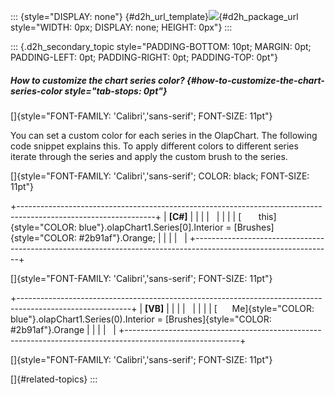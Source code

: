 ::: {style="DISPLAY: none"}
[](ms-xhelp:///?Id=d2h_url_template){#d2h_url_template}![](!package_url!){#d2h_package_url style="WIDTH: 0px; DISPLAY: none; HEIGHT: 0px"}
:::

::: {.d2h_secondary_topic style="PADDING-BOTTOM: 10pt; MARGIN: 0pt; PADDING-LEFT: 0pt; PADDING-RIGHT: 0pt; PADDING-TOP: 0pt"}
##### How to customize the chart series color? {#how-to-customize-the-chart-series-color style="tab-stops: 0pt"}

[]{style="FONT-FAMILY: 'Calibri','sans-serif'; FONT-SIZE: 11pt"} 

You can set a custom color for each series in the OlapChart. The following code snippet explains this. To apply different colors to different series iterate through the series and apply the custom brush to the series.

[]{style="FONT-FAMILY: 'Calibri','sans-serif'; COLOR: black; FONT-SIZE: 11pt"} 

+----------------------------------------------------------------------------------------------------------------+
| **\[C#\]**                                                                                                     |
|                                                                                                                |
|                                                                                                                |
|                                                                                                                |
| [       this]{style="COLOR: blue"}.olapChart1.Series\[0\].Interior = [Brushes]{style="COLOR: #2b91af"}.Orange; |
|                                                                                                                |
|                                                                                                                |
+----------------------------------------------------------------------------------------------------------------+

[]{style="FONT-FAMILY: 'Calibri','sans-serif'; FONT-SIZE: 11pt"} 

+----------------------------------------------------------------------------------------------------------+
| **\[VB\]**                                                                                               |
|                                                                                                          |
|                                                                                                          |
|                                                                                                          |
| [      Me]{style="COLOR: blue"}.olapChart1.Series(0).Interior = [Brushes]{style="COLOR: #2b91af"}.Orange |
|                                                                                                          |
|                                                                                                          |
+----------------------------------------------------------------------------------------------------------+

[]{style="FONT-FAMILY: 'Calibri','sans-serif'; FONT-SIZE: 11pt"} 

[]{#related-topics}
:::
